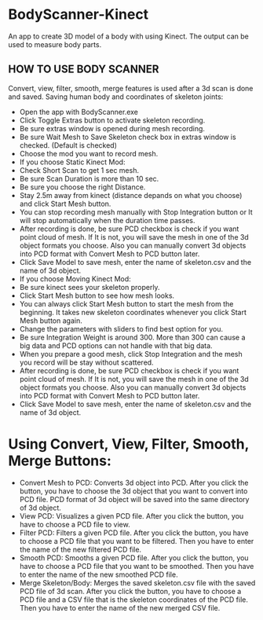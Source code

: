 # BodyScanner-Kinect
An app to create 3D model of a body with using Kinect. The output can be used to measure body parts.

## HOW TO USE BODY SCANNER
Convert, view, filter, smooth, merge features is used after a 3d scan is done and saved.
Saving human body and coordinates of skeleton joints:
*	Open the app with BodyScanner.exe
*	Click Toggle Extras button to activate skeleton recording.
*	Be sure extras window is opened during mesh recording.
*	Be sure Wait Mesh to Save Skeleton check box in extras window is checked. (Default is checked)
*	Choose the mod you want to record mesh.
*	If you choose Static Kinect Mod:
  *	 Check Short Scan to get 1 sec mesh.
  *	 Be sure Scan Duration is more than 10 sec.
  *	 Be sure you choose the right Distance.
  *	 Stay 2.5m away from kinect (distance depands on what you choose) and click Start Mesh button.
  *	 You can stop recording mesh manually with Stop Integration button or It will stop automatically when the duration time passes.
  *	 After recording is done, be sure PCD checkbox is check if you want point cloud of mesh. If It is not, you will save the mesh in one of the 3d object formats you choose. Also you can manually convert 3d objects into PCD format with Convert Mesh to PCD button later.
  *	 Click Save Model to save mesh, enter the name of skeleton.csv and the name of 3d object. 
*	If you choose Moving Kinect Mod:
  *	Be sure kinect sees your skeleton properly.
  *	Click Start Mesh button to see how mesh looks.
  *	You can always click Start Mesh button to start the mesh from the beginning. It takes new skeleton coordinates whenever you click Start Mesh button again.
  *	Change the parameters with sliders to find best option for you.
  *	Be sure Integration Weight is around 300. More than 300 can cause a big data and PCD options can not handle with that big data.
  *	When you prepare a good mesh, click Stop Integration and the mesh you record will be stay without scattered.
  *	After recording is done, be sure PCD checkbox is check if you want point cloud of mesh. If It is not, you will save the mesh in one of the 3d object formats you choose. Also you can manually convert 3d objects into PCD format with Convert Mesh to PCD button later.
  *	Click Save Model to save mesh, enter the name of skeleton.csv and the name of 3d object. 


# Using Convert, View, Filter, Smooth, Merge Buttons:

* Convert Mesh to PCD: Converts 3d object into PCD. After you click the button, you have to choose the 3d object that you want to convert into PCD file. PCD format of 3d object will be saved into the same directory of 3d object.
* View PCD: Visualizes a given PCD file. After you click the button, you have to choose a PCD file to view.
* Filter PCD: Filters a given PCD file. After you click the button, you have to choose a PCD file that you want to be filtered. Then you have to enter the name of the new filtered PCD file.
* Smooth PCD: Smooths a given PCD file. After you click the button, you have to choose a PCD file that you want to be smoothed. Then you have to enter the name of the new smoothed PCD file.
* Merge Skeleton/Body: Merges the saved skeleton.csv file with the saved PCD file of 3d scan. After you click the button, you have to choose a PCD file and a CSV file that is the skeleton coordinates of the PCD file. Then you have to enter the name of the new merged CSV file.
